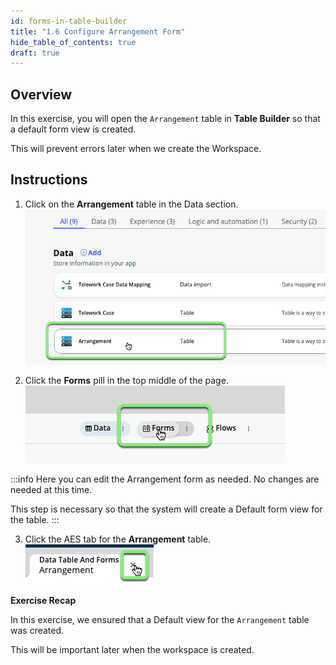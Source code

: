 ```yaml
---
id: forms-in-table-builder
title: "1.6 Configure Arrangement Form"
hide_table_of_contents: true
draft: true
---
```


## Overview

In this exercise, you will open the `Arrangement` table in **Table Builder** so that a default form view is created. 

This will prevent errors later when we create the Workspace.

## Instructions

1. Click on the **Arrangement** table in the Data section.
![](../images/2023-10-04-15-41-50.png)


2. Click the **Forms** pill in the top middle of the page. 
![](../images/2023-10-04-15-43-12.png)

:::info
Here you can edit the Arrangement form as needed.  No changes are needed at this time.

This step is necessary so that the system will create a Default form view for the table. 
:::

3. Click the AES tab for the **Arrangement** table.
![](../images/2023-10-04-15-44-04.png)



**Exercise Recap**

In this exercise, we ensured that a Default view for the `Arrangement` table was created. 

This will be important later when the workspace is created. 